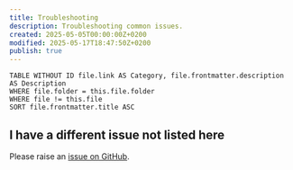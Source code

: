 ```yaml
---
title: Troubleshooting
description: Troubleshooting common issues.
created: 2025-05-05T00:00:00Z+0200
modified: 2025-05-17T18:47:50Z+0200
publish: true
---
```


```dataview
TABLE WITHOUT ID file.link AS Category, file.frontmatter.description AS Description
WHERE file.folder = this.file.folder
WHERE file != this.file
SORT file.frontmatter.title ASC
```

## I have a different issue not listed here

Please raise an [issue on GitHub](https://github.com/saberzero1/quartz-syncer/issues).
